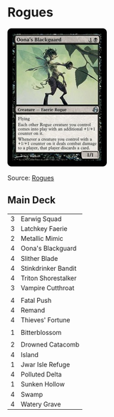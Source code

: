 # Rogues #

![Oona's Blackguard](../../images/Oona%27s%20Blackguard.jpg)

Source: [Rogues](https://www.mtggoldfish.com/articles/budget-magic-87-33-tix-rogues-modern)

## Main Deck ##
|   |   |
|---|---|
| 3 | Earwig Squad
| 3 | Latchkey Faerie
| 2 | Metallic Mimic
| 4 | Oona's Blackguard
| 4 | Slither Blade
| 4 | Stinkdrinker Bandit
| 4 | Triton Shorestalker
| 3 | Vampire Cutthroat
|   |   |
| 4 | Fatal Push
| 4 | Remand
| 4 | Thieves' Fortune
|   |   |
| 1 | Bitterblossom
|   |   |
| 2 | Drowned Catacomb
| 4 | Island
| 1 | Jwar Isle Refuge
| 4 | Polluted Delta
| 1 | Sunken Hollow
| 4 | Swamp
| 4 | Watery Grave
